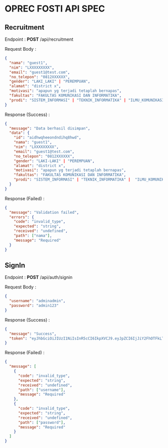 # OPREC FOSTI API SPEC

## Recruitment

Endpoint : **POST** /api/recruitment

Request Body :

```json
{
  "nama": "guest1",
  "nim": "LXXXXXXXXX",
  "email": "guest1@test.com",
  "no_telepon": "0812XXXXXX",
  "gender": "LAKI_LAKI" | "PEREMPUAN",
  "alamat": "district x",
  "motivasi": "apapun yg terjadi tetaplah bernapas",
  "fakultas": "FAKULTAS KOMUNIKASI DAN INFORMATIKA",
  "prodi": "SISTEM_INFORMASI" | "TEKNIK_INFORMATIKA" | "ILMU_KOMUNIKASI",
}
```

Response (Success) :

```json
{
  "message": "Data berhasil disimpan",
  "data": {
    "id": "aidhwqheeondndihq8hwd",
    "nama": "guest1",
    "nim": "LXXXXXXXXX",
    "email": "guest1@test.com",
    "no_telepon": "0812XXXXXX",
    "gender": "LAKI-LAKI" | "PEREMPUAN",
    "alamat": "district x",
    "motivasi": "apapun yg terjadi tetaplah bernapas",
    "fakultas": "FAKULTAS KOMUNIKASI DAN INFORMATIKA",
    "prodi": "SISTEM_INFORMASI" | "TEKNIK_INFORMATIKA" |  "ILMU_KOMUNIKASI",
  }
}
```

Response (Failed) :

```json
{
  "message": "Validation failed",
  "errors": {
    "code": "invalid_type",
    "expected": "string",
    "received": "undefined",
    "path": ["nama"],
    "message": "Required"
  }
}
```

## SignIn

Endpoint : **POST** /api/auth/signin

Request Body :

```json
{
  "username": "adminadmin",
  "password": "admin123"
}
```

Response (Success) :

```json
{
  "message": "Success",
  "token": "eyJhbGciOiJIUzI1NiIsInR5cCI6IkpXVCJ9.eyJpZCI6IjJiY2FhOTFkLTM3YjAtNGNiNS05YmE1LTliMWZjZjIyMjk4NCIsInVzZXJuYW1lIjoiYWRtaW5hZG1pbiIsImlhdCI6MTc0MDM5MTUwMiwiZXhwIjoxNzQwNDc3OTAyfQ.C9H3ozZWFCC9l5dhdMHz8VOb-ZOMuoApWAkrDo6CdAE"
}
```

Response (Failed) :

```json
{
  "message": [
    {
      "code": "invalid_type",
      "expected": "string",
      "received": "undefined",
      "path": ["username"],
      "message": "Required"
    },
    {
      "code": "invalid_type",
      "expected": "string",
      "received": "undefined",
      "path": ["password"],
      "message": "Required"
    }
  ]
}
```
